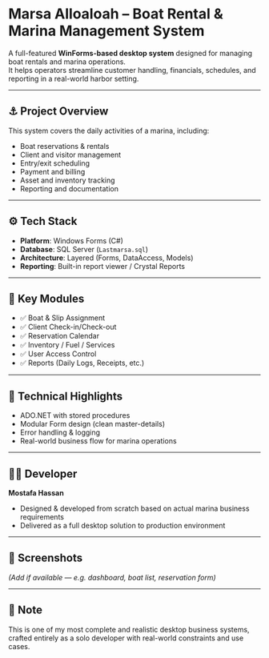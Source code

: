 # Marsa Alloaloah – Boat Rental & Marina Management System

A full-featured **WinForms-based desktop system** designed for managing boat rentals and marina operations.  
It helps operators streamline customer handling, financials, schedules, and reporting in a real-world harbor setting.

---

## ⚓ Project Overview

This system covers the daily activities of a marina, including:
- Boat reservations & rentals
- Client and visitor management
- Entry/exit scheduling
- Payment and billing
- Asset and inventory tracking
- Reporting and documentation

---

## ⚙️ Tech Stack

- **Platform**: Windows Forms (C#)
- **Database**: SQL Server (`Lastmarsa.sql`)
- **Architecture**: Layered (Forms, DataAccess, Models)
- **Reporting**: Built-in report viewer / Crystal Reports

---

## 🧩 Key Modules

- ✅ Boat & Slip Assignment  
- ✅ Client Check-in/Check-out  
- ✅ Reservation Calendar  
- ✅ Inventory / Fuel / Services  
- ✅ User Access Control  
- ✅ Reports (Daily Logs, Receipts, etc.)

---

## 🧠 Technical Highlights

- ADO.NET with stored procedures  
- Modular Form design (clean master-details)  
- Error handling & logging  
- Real-world business flow for marina operations

---

## 👨‍💻 Developer

**Mostafa Hassan**  
- Designed & developed from scratch based on actual marina business requirements  
- Delivered as a full desktop solution to production environment

---

## 📸 Screenshots

*(Add if available — e.g. dashboard, boat list, reservation form)*

---

## 📝 Note

This is one of my most complete and realistic desktop business systems, crafted entirely as a solo developer with real-world constraints and use cases.
